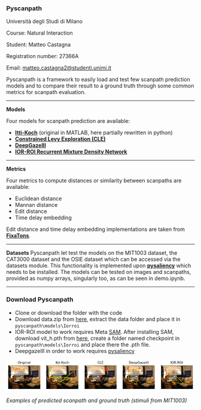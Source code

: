 ### Pyscanpath

Università degli Studi di Milano

Course: Natural Interaction

Student: Matteo Castagna

Registration number: 27366A

Email: matteo.castagna2@studenti.unimi.it

Pyscanpath is a framework to easily load and test few scanpath prediction models and to compare their result to a ground truth through some common metrics for scanpath evaluation.

---

**Models**

Four models for scanpath prediction are available:
- __[Itti-Koch](https://github.com/DirkBWalther/SaliencyToolbox)__ (original in MATLAB, here partially rewritten in python)
- __[Constrained Levy Exploration (CLE)](https://github.com/phuselab/CLE)__
- __[DeepGazeIII](https://github.com/matthias-k/DeepGaze)__
- __[IOR-ROI Recurrent Mixture Density Network](https://github.com/sunwj/scanpath)__

---

**Metrics**

Four metrics to compute distances or similarity between scanpaths are available:
- Euclidean distance
- Mannan distance
- Edit distance
- Time delay embedding

Edit distance and time delay embedding implementations are taken from __[FixaTons](https://github.com/dariozanca/FixaTons/tree/master)__.

---

**Datasets**
Pyscanpath let test the models on the MIT1003 dataset, the CAT3000 dataset and the OSIE dataset which can be accessed via the datasets module. This functionality is implemented upon __[pysaliency](https://github.com/matthias-k/pysaliency/tree/dev)__ which needs to be installed.
The models can be tested on images and scanpaths, provided as numpy arrays, singularly too, as can be seen in demo.ipynb.

---

### Download Pyscanpath

- Clone or download the folder with the code
- Download data.zip from [here](https://mega.nz/file/KvxEXS5Z#p-ZxpjiJ6k9Tj9vxH8CGX0Ec9MQW0SJX_XSeEJcmvW0), extract the data folder and place it in `pyscanpath\models\Iorroi`
- IOR-ROI model to work requires Meta [SAM](https://github.com/facebookresearch/segment-anything). After installing SAM, download vit_h.pth from [here](https://dl.fbaipublicfiles.com/segment_anything/sam_vit_h_4b8939.pth), create a folder named checkpoint in `pyscanpath\models\Iorroi` and place there the .pth file.
- DeepgazeIII in order to work requires [pysaliency](https://github.com/matthias-k/pysaliency/tree/dev)


![](/sample/example.png)

*Examples of predicted scanpath and ground truth (stimuli from MIT1003)*
